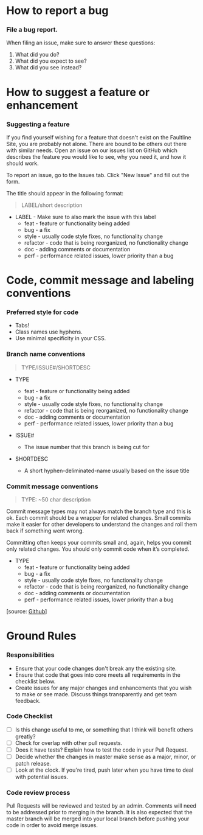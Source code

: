 # How to report a bug

### File a bug report.

When filing an issue, make sure to answer these questions:

1. What did you do?
2. What did you expect to see?
3. What did you see instead?

# How to suggest a feature or enhancement

### Suggesting a feature
If you find yourself wishing for a feature that doesn't exist on the Faultline Site, you are probably not alone. There are bound to be others out there with similar needs. Open an issue on our issues list on GitHub which describes the feature you would like to see, why you need it, and how it should work.

To report an issue, go to the Issues tab. Click "New Issue" and fill out the form.

The title should appear in the following format:
>LABEL/short description

* LABEL - Make sure to also mark the issue with this label
    * feat - feature or functionality being added
    * bug - a fix
    * style - usually code style fixes, no functionality change
    * refactor - code that is being reorganized, no functionality change
    * doc - adding comments or documentation 
    * perf - performance related issues, lower priority than a bug

# Code, commit message and labeling conventions

### Preferred style for code

* Tabs!
* Class names use hyphens.
* Use minimal specificity in your CSS.

### Branch name conventions

>TYPE/ISSUE#/SHORTDESC

* TYPE
    * feat - feature or functionality being added
    * bug - a fix
    * style - usually code style fixes, no functionality change
    * refactor - code that is being reorganized, no functionality change
    * doc - adding comments or documentation 
    * perf - performance related issues, lower priority than a bug

* ISSUE#
    * The issue number that this branch is being cut for
    
* SHORTDESC
    * A short hyphen-deliminated-name usually based on the issue title

### Commit message conventions

>TYPE: ~50 char description

Commit message types may not always match the branch type and this is ok. Each commit should be a wrapper for related changes. Small commits make it easier for other developers to understand the changes and roll them back if something went wrong.

Committing often keeps your commits small and, again, helps you commit only related changes. You should only commit code when it‘s completed. 

* TYPE
    * feat - feature or functionality being added
    * bug - a fix
    * style - usually code style fixes, no functionality change
    * refactor - code that is being reorganized, no functionality change
    * doc - adding comments or documentation 
    * perf - performance related issues, lower priority than a bug
    
[source: [Github](https://github.com/trein/dev-best-practices/wiki/Git-Commit-Best-Practices)]  

# Ground Rules

### Responsibilities
* Ensure that your code changes don't break any the existing site.
* Ensure that code that goes into core meets all requirements in the checklist below.
* Create issues for any major changes and enhancements that you wish to make or see made. Discuss things transparently and get team feedback.

### Code Checklist

- [ ] Is this change useful to me, or something that I think will benefit others greatly?
- [ ] Check for overlap with other pull requests.
- [ ] Does it have tests? Explain how to test the code in your Pull Request.
- [ ] Decide whether the changes in master make sense as a major, minor, or patch release.
- [ ] Look at the clock. If you're tired, push later when you have time to deal with potential issues.

### Code review process

Pull Requests will be reviewed and tested by an admin. Comments will need to be addressed prior to merging in the branch. It is also expected that the master branch will be merged into your local branch before pushing your code in order to avoid merge issues.
